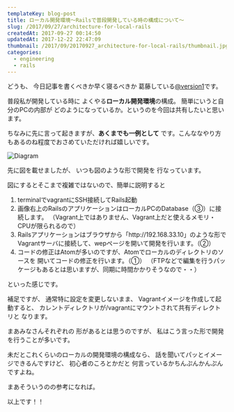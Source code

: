 ```yaml
---
templateKey: blog-post
title: ローカル開発環境〜Railsで普段開発している時の構成について〜
slug: /2017/09/27/architecture-for-local-rails
createdAt: 2017-09-27 00:14:50
updatedAt: 2017-12-22 22:47:09
thumbnail: /2017/09/20170927_architecture-for-local-rails/thumbnail.jpg
categories:
  - engineering
  - rails
---
```


どうも、
今日記事を書くべきか早く寝るべきか
葛藤している<a href="https://twitter.com/version1_2017">@version1</a>です。

<div class="adsense"></div>

普段私が開発している時に
よくやる<strong>ローカル開発環境</strong>の構成。
簡単にいうと自分のPCの内部が
どのようになっているか。というのを今回は共有したいと思います。

ちなみに先に言って起きますが、**あくまでも一例として**
です。こんななやり方もあるのね程度でおさめていただければ嬉しいです。

<img class="post-image" src="https://statics.ver-1-0.net/uploads/2017/09/20170927_architecture-for-local-rails/diagram.png" alt="Diagram"/>


先に図を載せましたが、
いつも図のような形で開発を
行なっています。


図にするとそこまで複雑ではないので、簡単に説明すると

<ol>
 	<li>terminalでvagrantにSSH接続してRails起動</li>
 	<li>画像右上のRailsのアプリケーションはローカルPCのDatabase（③）に接続します。
（Vagrant上ではありません、Vagrant上だと使えるメモリ・CPUが限られるので）</li>
 	<li>Railsアプリケーションはブラウザから「http://192.168.33.10」のような形で
Vagrantサーバに接続して、wepページを開いて開発を行います。（②）</li>
 	<li>コードの修正はAtomが多いのですが、Atomでローカルのディレクトリのソースを
開いてコードの修正を行います。（①）
（FTPなどで編集を行うパッケージもあるとは思いますが、同期に時間かかりそうなので・・）</li>
</ol>

といった感じです。


補足ですが、
通常特に設定を変更しないまま、
Vagrantイメージを作成して起動すると、
カレントディレクトリが/vagrantにマウントされて共有ディレクトリと
なります。

まあみなさんそれぞれの
形があるとは思うのですが、
私はこう言った形で開発を行うことが多いです。

未だとこれくらいのローカルの開発環境の構成なら、
話を聞いてパッとイメージできるんですけど、
初心者のころとかだと
何言っているかちんぷんかんぷんですよね。

まあそういうのの参考になれば。

以上です！！

<div class="adsense"></div>
